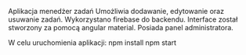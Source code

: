 Aplikacja menedżer zadań
Umożliwia dodawanie, edytowanie oraz usuwanie zadań.
Wykorzystano firebase do backendu.
Interface został stworzony za pomocą angular material.
Posiada panel administratora.

W celu uruchomienia aplikacji:
npm install
npm start
